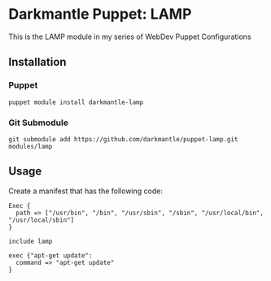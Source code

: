 # Darkmantle Puppet: LAMP #

This is the LAMP module in my series of WebDev Puppet Configurations

## Installation

### Puppet

`puppet module install darkmantle-lamp`

### Git Submodule

`git submodule add https://github.com/darkmantle/puppet-lamp.git modules/lamp`


## Usage
Create a manifest that has the following code:

```
Exec {
  path => ["/usr/bin", "/bin", "/usr/sbin", "/sbin", "/usr/local/bin", "/usr/local/sbin"]
}

include lamp

exec {"apt-get update":
  command => "apt-get update"
}
```